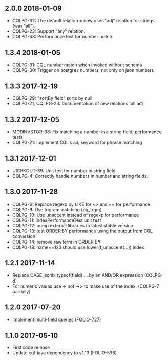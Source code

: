 ## 2.0.0 2018-01-09
 * CQLPG-32: The default relation = now uses "adj" relation for strings (was "all").
 * CQLPG-23: Support "any" relation.
 * CQLPG-33: Performance test for number match.

## 1.3.4 2018-01-05
 * CQLPG-31: CQL number match when invoked without schema
 * CQLPG-30: Trigger on postgres numbers, not only on json numbers

## 1.3.3 2017-12-19
 * CQLPG-29: "sortBy field" sorts by null
 * CQLPG-21, CQLPG-23: Documentation of new relations: all adj

## 1.3.2 2017-12-05
 * MODINVSTOR-38: Fix matching a number in a string field, performance tests
 * CQLPG-21: Implement CQL's adj keyword for phrase matching 

## 1.3.1 2017-12-01
 * UICHKOUT-39: Unit test for number in string field
 * CQLPG-4: Correctly handle numbers in number and string fields.

## 1.3.0 2017-11-28
 * CQLPG-6: Replace regexp by LIKE for <> and == for performance
 * CQLPG-9: Use trigram matching (pg_trgm)
 * CQLPG-10: Use unaccent instead of regexp for performance
 * CQLPG-11: IndexPerformanceTest unit test
 * CQLPG-12: bump external libraries to latest stable version
 * CQLPG-13: test ORDER BY performance using the output from CQL conversion
 * CQLPG-14: remove raw term in ORDER BY
 * CQLPG-18: name==123 should use lower(f_unaccent(...)) index
## 1.2.1 2017-11-14
 * Replace CASE jsonb_typeof(field) ... by an AND/OR expression (CQLPG-8)
 * For numeric values use -> not ->> to make use of the index. (CQLPG-7 partially)
## 1.2.0 2017-07-20
 * Implement multi-field queries (FOLIO-727)
## 1.1.0 2017-05-10
 * First code release  
 * Update cql-java dependency to v1.13 (FOLIO-596)

